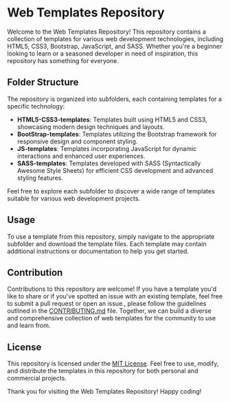 # Web Templates Repository

Welcome to the Web Templates Repository! This repository contains a collection of templates for various web development technologies, including HTML5, CSS3, Bootstrap, JavaScript, and SASS. Whether you're a beginner looking to learn or a seasoned developer in need of inspiration, this repository has something for everyone.

## Folder Structure

The repository is organized into subfolders, each containing templates for a specific technology:

- **HTML5-CSS3-templates**: Templates built using HTML5 and CSS3, showcasing modern design techniques and layouts.
- **BootStrap-templates**: Templates utilizing the Bootstrap framework for responsive design and component styling.
- **JS-templates**: Templates incorporating JavaScript for dynamic interactions and enhanced user experiences.
- **SASS-templates**: Templates developed with SASS (Syntactically Awesome Style Sheets) for efficient CSS development and advanced styling features.

Feel free to explore each subfolder to discover a wide range of templates suitable for various web development projects.

## Usage

To use a template from this repository, simply navigate to the appropriate subfolder and download the template files. Each template may contain additional instructions or documentation to help you get started.

## Contribution

Contributions to this repository are welcome! If you have a template you'd like to share or if you've spotted an issue with an existing template, feel free to submit a pull request or open an issue., please follow the guidelines outlined in the [CONTRIBUTING.md](CONTRIBUTING.md) file. Together, we can build a diverse and comprehensive collection of web templates for the community to use and learn from.

## License

This repository is licensed under the [MIT License](LICENSE). Feel free to use, modify, and distribute the templates in this repository for both personal and commercial projects.

Thank you for visiting the Web Templates Repository! Happy coding!
